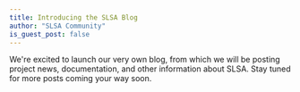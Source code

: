 ```yaml
---
title: Introducing the SLSA Blog
author: "SLSA Community"
is_guest_post: false
---
```

We're excited to launch our very own blog, from which we will be posting project news, documentation, and other information about SLSA. Stay tuned for more posts coming your way soon.
